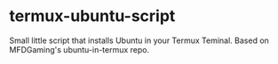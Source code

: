 # termux-ubuntu-script
Small little script that installs Ubuntu in your Termux Teminal. Based on MFDGaming's ubuntu-in-termux repo.
